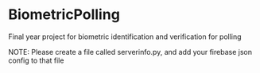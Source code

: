 # BiometricPolling
Final year project for biometric identification and verification for polling

NOTE:
Please create a file called serverinfo.py, and add your firebase json config to that file
